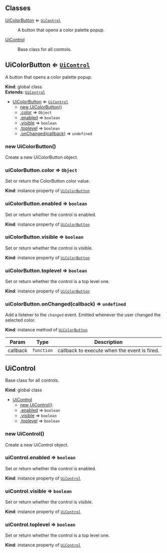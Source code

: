 ## Classes

<dl>
<dt><a href="#UiColorButton">UiColorButton</a> ⇐ <code><a href="#UiControl">UiControl</a></code></dt>
<dd><p>A button that opens a color palette popup.</p>
</dd>
<dt><a href="#UiControl">UiControl</a></dt>
<dd><p>Base class for all controls.</p>
</dd>
</dl>

<a name="UiColorButton"></a>

## UiColorButton ⇐ [<code>UiControl</code>](#UiControl)
A button that opens a color palette popup.

**Kind**: global class  
**Extends**: [<code>UiControl</code>](#UiControl)  

* [UiColorButton](#UiColorButton) ⇐ [<code>UiControl</code>](#UiControl)
    * [new UiColorButton()](#new_UiColorButton_new)
    * [.color](#UiColorButton+color) ⇒ <code>Object</code>
    * [.enabled](#UiControl+enabled) ⇒ <code>boolean</code>
    * [.visible](#UiControl+visible) ⇒ <code>boolean</code>
    * [.toplevel](#UiControl+toplevel) ⇒ <code>boolean</code>
    * [.onChanged(callback)](#UiColorButton+onChanged) ⇒ <code>undefined</code>

<a name="new_UiColorButton_new"></a>

### new UiColorButton()
Create a new UiColorButton object.

<a name="UiColorButton+color"></a>

### uiColorButton.color ⇒ <code>Object</code>
Set or return the ColorButton color value.

**Kind**: instance property of [<code>UiColorButton</code>](#UiColorButton)  
<a name="UiControl+enabled"></a>

### uiColorButton.enabled ⇒ <code>boolean</code>
Set or return whether the control is enabled.

**Kind**: instance property of [<code>UiColorButton</code>](#UiColorButton)  
<a name="UiControl+visible"></a>

### uiColorButton.visible ⇒ <code>boolean</code>
Set or return whether the control is visible.

**Kind**: instance property of [<code>UiColorButton</code>](#UiColorButton)  
<a name="UiControl+toplevel"></a>

### uiColorButton.toplevel ⇒ <code>boolean</code>
Set or return whether the control is a top level one.

**Kind**: instance property of [<code>UiColorButton</code>](#UiColorButton)  
<a name="UiColorButton+onChanged"></a>

### uiColorButton.onChanged(callback) ⇒ <code>undefined</code>
Add a listener to the `changed` event. Emitted whenever the user
changed the selected color.

**Kind**: instance method of [<code>UiColorButton</code>](#UiColorButton)  

| Param | Type | Description |
| --- | --- | --- |
| callback | <code>function</code> | callback to execute when the event is fired. |

<a name="UiControl"></a>

## UiControl
Base class for all controls.

**Kind**: global class  

* [UiControl](#UiControl)
    * [new UiControl()](#new_UiControl_new)
    * [.enabled](#UiControl+enabled) ⇒ <code>boolean</code>
    * [.visible](#UiControl+visible) ⇒ <code>boolean</code>
    * [.toplevel](#UiControl+toplevel) ⇒ <code>boolean</code>

<a name="new_UiControl_new"></a>

### new UiControl()
Create a new UiControl object.

<a name="UiControl+enabled"></a>

### uiControl.enabled ⇒ <code>boolean</code>
Set or return whether the control is enabled.

**Kind**: instance property of [<code>UiControl</code>](#UiControl)  
<a name="UiControl+visible"></a>

### uiControl.visible ⇒ <code>boolean</code>
Set or return whether the control is visible.

**Kind**: instance property of [<code>UiControl</code>](#UiControl)  
<a name="UiControl+toplevel"></a>

### uiControl.toplevel ⇒ <code>boolean</code>
Set or return whether the control is a top level one.

**Kind**: instance property of [<code>UiControl</code>](#UiControl)  
